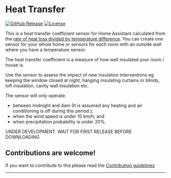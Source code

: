 # Heat Transfer

[![GitHub Release][releases-shield]][releases]
[![License][license-shield]](LICENSE)
<!--
[![hacs][hacsbadge]][hacs]
![Project Maintenance][maintenance-shield]
<!---->

This is a heat transfer coefficient sensor for Home Assistant calculated from the [rate of heat loss divided by temperature difference](https://en.wikipedia.org/wiki/Newton's_law_of_cooling#Simplified_formulation). You can create one sensor for your whole home or sensors for each room with an outside wall where you have a temperature sensor.

The heat transfer coefficient is a measure of how well insulated your room / house is.

Use the sensor to assess the impact of new insulation interventions eg keeping the window closed at night, hanging insulating curtains or blinds, loft insulation, cavity wall insulation etc.

The sensor will only operate:
- between midnight and 4am (It is assumed any heating and air conditioning is off during this period.);
- when the wind speed is under 10 km/h; and
- when precipitation probability is under 20%.

UNDER DEVELOPMENT. WAIT FOR FIRST RELEASE BEFORE DOWNLOADING
<!--
**This integration will set up the following platforms.**

Platform | Description
-- | --
`sensor` | Show info from blueprint API.

## Installation


1. Using the tool of choice open the directory (folder) for your HA configuration (where you find `configuration.yaml`).
1. If you do not have a `custom_components` directory (folder) there, you need to create it.
1. In the `custom_components` directory (folder) create a new folder called `custom_components/heat_transfer`.
1. Download _all_ the files from the `custom_components/heat_transfer/` directory (folder) in this repository.
1. Place the files you downloaded in the new directory (folder) you created.
1. Restart Home Assistant
1. In the HA UI go to "Configuration" -> "Integrations" click "+" and search for "Heat Transfer"

## Configuration is done in the UI

<!---->

## Contributions are welcome!

If you want to contribute to this please read the [Contribution guidelines](CONTRIBUTING.md)

***

[heat_transfer]: https://github.com/CJDumbleton/heat_transfer
[hacs]: https://github.com/hacs/integration
[hacsbadge]: https://img.shields.io/badge/HACS-Custom-orange.svg?style=for-the-badge
[license-shield]: https://img.shields.io/github/license/ludeeus/integration_blueprint.svg?style=for-the-badge
[maintenance-shield]: https://img.shields.io/badge/maintainer-CJ%20Dumbleton%20%40cjdumbleton-blue.svg?style=for-the-badge
[releases-shield]: https://img.shields.io/github/release/CJDumbleton/heat_transfer.svg?style=for-the-badge
[releases]: https://github.com/CJDumbleton/heat_transfer/releases
